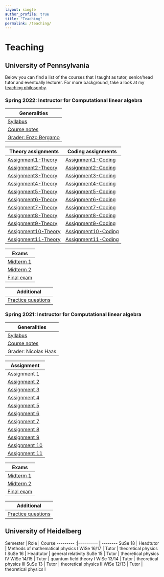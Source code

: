```yaml
---
layout: single
author_profile: true
title: "Teaching"
permalink: /teaching/
---
```


<!--{% include toc title = "Teaching at the"%}-->

# Teaching

## University of Pennsylvania

Below you can find a list of the courses that I taught as tutor, senior/head tutor and eventually lecturer. For more background, take a look at my [teaching philosophy](/TeachingStatementMartinBies.pdf).

### Spring 2022: Instructor for Computational linear algebra

| Generalities |
| --------- |
| [Syllabus](/2022/Syllabus.pdf) |
| [Course notes](/2022/ComputationalLinearAlgebra-2022.pdf) |
| [Grader: Enzo Bergamo](https://www.enzobergamo.com/) |

| Theory assignments | Coding assignments |
| --------- | --------- |
| [Assignment1-Theory](/2022/Assignment1-Theory.pdf) | [Assignment1-Coding](/2022/Assignment1-Coding.pdf) |
| [Assignment2-Theory](/2022/Assignment2-Theory.pdf) | [Assignment2-Coding](/2022/Assignment2-Coding.pdf) |
| [Assignment3-Theory](/2022/Assignment3-Theory.pdf) | [Assignment3-Coding](/2022/Assignment3-Coding.pdf) |
| [Assignment4-Theory](/2022/Assignment4-Theory.pdf) | [Assignment4-Coding](/2022/Assignment4-Coding.pdf) |
| [Assignment5-Theory](/2022/Assignment5-Theory.pdf) | [Assignment5-Coding](/2022/Assignment5-Coding.pdf) |
| [Assignment6-Theory](/2022/Assignment6-Theory.pdf) | [Assignment6-Coding](/2022/Assignment6-Coding.pdf) |
| [Assignment7-Theory](/2022/Assignment7-Theory.pdf) | [Assignment7-Coding](/2022/Assignment7-Coding.pdf) |
| [Assignment8-Theory](/2022/Assignment8-Theory.pdf) | [Assignment8-Coding](/2022/Assignment8-Coding.pdf) |
| [Assignment9-Theory](/2022/Assignment9-Theory.pdf) | [Assignment9-Coding](/2022/Assignment9-Coding.pdf) |
| [Assignment10-Theory](/2022/Assignment10-Theory.pdf) | [Assignment10-Coding](/2022/Assignment10-Coding.pdf) |
| [Assignment11-Theory](/2022/Assignment11-Theory.pdf) | [Assignment11-Coding](/2022/Assignment11-Coding.pdf) |

| Exams |
| --------- |
| [Midterm 1](/2022/Midterm1.pdf) |
| [Midterm 2](/2022/Midterm2.pdf) |
| [Final exam](/2022/FinalExam.pdf) |

| Additional |
| --------- |
| [Practice questions](/2022/Practice.pdf) |


### Spring 2021: Instructor for Computational linear algebra

| Generalities |
| --------- |
| [Syllabus](/2021/Syllabus.pdf) |
| [Course notes](/2021/ComputationalLinearAlgebra-2021.pdf) |
| Grader: Nicolas Haas |

| Assignment |
| --------- |
| [Assignment 1](/2021/Assignment1.pdf) |
| [Assignment 2](/2021/Assignment2.pdf) |
| [Assignment 3](/2021/Assignment3.pdf) |
| [Assignment 4](/2021/Assignment4.pdf) |
| [Assignment 5](/2021/Assignment5.pdf) |
| [Assignment 6](/2021/Assignment6.pdf) |
| [Assignment 7](/2021/Assignment7.pdf) |
| [Assignment 8](/2021/Assignment8.pdf) |
| [Assignment 9](/2021/Assignment9.pdf) |
| [Assignment 10](/2021/Assignment10.pdf) |
| [Assignment 11](/2021/Assignment11.pdf) |

| Exams |
| --------- |
| [Midterm 1](/2021/Midterm1.pdf) |
| [Midterm 2](/2021/Midterm2.pdf) |
| [Final exam](/2021/FinalExam.pdf) |

| Additional |
| --------- |
| [Practice questions](/2021/PracticeAndSchedule.pdf) |


## University of Heidelberg

 Semester | Role | Course
---------    :|---------- | --------
   SuSe 18    | Headtutor | Methods of mathematical physics I
   WiSe 16/17 | Tutor     | theoretical physics I
   SuSe 16    | Headtutor | general relativity
   SuSe 15    | Tutor     | theoretical physics IV
   WiSe 14/15 | Tutor     | quantum field theory I
   WiSe 13/14 | Tutor     | theoretical physics III
   SuSe 13    | Tutor     | theoretical physics II
   WiSe 12/13 | Tutor     | theoretical physics I
 
